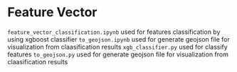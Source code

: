 # Feature Vector

`feature_vector_classification.ipynb` used for features classification by using xgboost classifier
`to_geojson.ipynb` used for generate geojson file for visualization from claasification results 
`xgb_classifier.py` used for classify features
`to_geojson.py` used for generate geojson file for visualization from claasification results 
